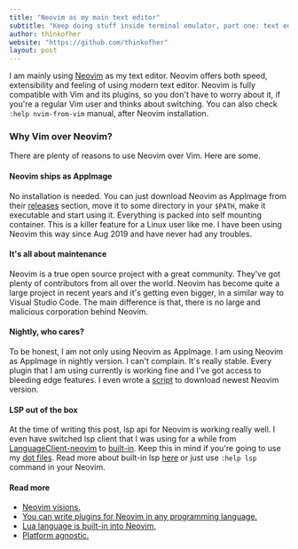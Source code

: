 ```yaml
---
title: "Neovim as my main text editor"
subtitle: "Keep doing stuff inside terminal emulator, part one: text editing."
author: thinkofher
website: "https://github.com/thinkofher"
layout: post
---
```


I am mainly using [Neovim](https://neovim.io/) as my text editor. Neovim offers both speed, extensibility and feeling of using modern text editor. Neovim is fully compatible with Vim and its plugins, so you don't have to worry about it, if you're a regular Vim user and thinks about switching. You can also check `:help nvim-from-vim` manual, after Neovim installation.

### Why Vim over Neovim?

There are plenty of reasons to use Neovim over Vim. Here are some.

#### Neovim ships as AppImage

No installation is needed. You can just download Neovim as AppImage from their [releases](https://github.com/neovim/neovim/releases) section, move it to some directory in your `$PATH`, make it executable and start using it. Everything is packed into self mounting container. This is a killer feature for a Linux user like me. I have been using Neovim this way since Aug 2019 and have never had any troubles.

#### It's all about maintenance

Neovim is a true open source project with a great community. They've got plenty of contributors from all over the world. Neovim has become quite a large project in recent years and it's getting even bigger, in a similar way to Visual Studio Code. The main difference is that, there is no large and malicious corporation behind Neovim.

#### Nightly, who cares?

To be honest, I am not only using Neovim as AppImage. I am using Neovim as AppImage in nightly version. I can't complain. It's really stable. Every plugin that I am using currently is working fine and I've got access to bleeding edge features. I even wrote a [script](../scripts/nvim-up) to download newest Neovim version.

#### LSP out of the box

At the time of writing this post, lsp api for Neovim is working really well. I even have switched lsp client that I was using for a while from [LanguageClient-neovim](https://github.com/autozimu/LanguageClient-neovim) to [built-in](https://github.com/neovim/nvim-lsp). Keep this in mind if you're going to use my [dot files](https://github.com/thinkofher/dotfiles). Read more about built-in lsp [here](https://neovim.io/doc/user/lsp.html) or just use `:help lsp` command in your Neovim.

#### Read more

- [Neovim visions.](https://neovim.io/charter/)
- [You can write plugins for Neovim in any programming language.](https://github.com/neovim/neovim/wiki/Related-projects#api-clients)
- [Lua language is built-in into Neovim.](https://neovim.io/doc/user/lua.html)
- [Platform agnostic.](https://github.com/neovim/neovim/wiki/Introduction#platform-specific-code)

